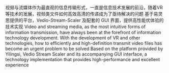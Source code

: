 视频与流媒体作为最直观的信息传输形式，一直是信息技术发展的前沿，随着VR 等技术的发展，视频类文件如何高效高清的传递成为了亟待解决的问题
基于易灵思提供的平台，Vedio-Stream-Scaler 及配套的 GUI 界面，提供高性能优体验的技术实现
Video and streaming media, as the most intuitive forms of information transmission, have always been at the forefront of information technology development. With the development of VR and other technologies, how to efficiently and high-definition transmit video files has become an urgent problem to be solved
Based on the platform provided by Yilingsi, Vedio Stream Scaler and its accompanying GUI interface, a technology implementation that provides high-performance and excellent experience
